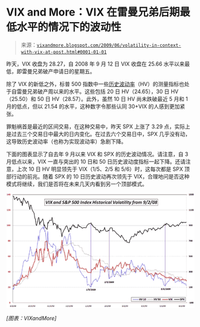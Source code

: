 <!--yml

分类：未分类

日期：2024-05-18 17:43:45

-->

# VIX and More：VIX 在雷曼兄弟后期最低水平的情况下的波动性

> 来源：[`vixandmore.blogspot.com/2009/06/volatility-in-context-with-vix-at-post.html#0001-01-01`](http://vixandmore.blogspot.com/2009/06/volatility-in-context-with-vix-at-post.html#0001-01-01)

昨天，VIX 收盘为 28.27，自 2008 年 9 月 12 日 VIX 收盘在 25.66 水平以来最低，即雷曼兄弟破产申请日的星期五。

除了 VIX 的新低之外，标普 500 指数中一些[历史波动率](http://vixandmore.blogspot.com/search/label/historical%20volatility)（HV）的测量指标也处于自雷曼兄弟破产周以来的水平。这些包括 20 日 HV（24.65），30 日 HV（25.50）和 50 日 HV（28.57）。此外，虽然 10 日 HV 尚未跌破最近 5 月和 1 月的低点，但以 21.54 的水平，这种数字令那些认同 30+VIX 的人感到更加紧张。

罪魁祸首是最近的区间交易，在这种交易中，昨天 SPX 上涨了 3.29 点，实际上是过去三个交易日中最大的日内变化。在过去六个交易日中，SPX 几乎没有动，这导致历史波动率（也称为实现波动率）急剧下降。

下面的图表显示了自去年 9 月以来 VIX 和 SPX 的历史波动情况。请注意，自 3 月低点以来，VIX 一直与突出的 10 日和 50 日历史波动度指标一起下降。还请注意，上次 10 日 HV 明显领先于 VIX（1/5、2/5 和 5/6）时，这每次都是 SPX 顶部行动的前兆。随着 SPX 的 10 日历史波动再次领先于 VIX，合理地问是否这种模式将继续，我们是否将在未来几天内看到另一个顶部模式。

![](img/738a1af9addb02cfe3e94bf95cb21022.png)

*[图表：VIXandMore]*
